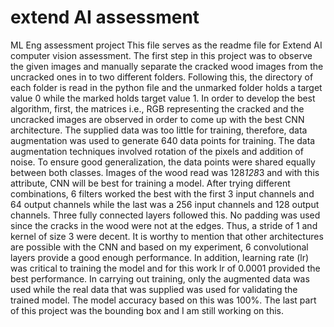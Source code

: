 # extend AI assessment
 ML Eng assessment project
This file serves as the readme file for Extend AI computer vision assessment. The first step in this project was to observe the given images and manually separate the cracked wood images from the uncracked ones in to two different folders. Following this, the directory of each folder is read in the python file and the unmarked folder holds a target value 0 while the marked holds target value 1.
In order to develop the best algorithm, first, the matrices i.e., RGB representing the cracked and the uncracked images are observed in order to come up with the best CNN architecture. The supplied data was too little for training, therefore, data augmentation was used to generate 640 data points for training. The data augmentation techniques involved rotation of the pixels and addition of noise. To ensure good generalization, the data points were shared equally between both classes. 
Images of the wood read was 128*128*3 and with this attribute, CNN will be best for training a model. After trying different combinations, 6 filters worked the best with the first 3 input channels and 64 output channels while the last was a 256 input channels and 128 output channels. Three fully connected layers followed this. No padding was used since the cracks in the wood were not at the edges. Thus, a stride of 1 and kernel of size 3 were decent. It is worthy to mention that other architectures are possible with the CNN and based on my experiment, 6 convolutional layers provide a good enough performance. In addition, learning rate (lr) was critical to training the model and for this work lr of 0.0001 provided the best performance. 
In carrying out training, only the augmented data was used while the real data that was supplied was used for validating the trained model. The model accuracy based on this was 100%.
The last part of this project was the bounding box and I am still working on this.
